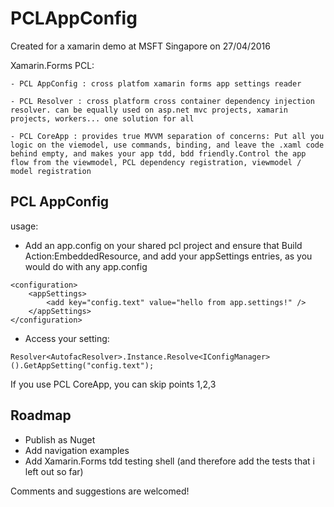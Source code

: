 # PCLAppConfig


Created for a xamarin demo at MSFT Singapore on 27/04/2016


Xamarin.Forms PCL:

	- PCL AppConfig : cross platfom xamarin forms app settings reader
	
	- PCL Resolver : cross platform cross container dependency injection resolver. can be equally used on asp.net mvc projects, xamarin projects, workers... one solution for all
	
	- PCL CoreApp : provides true MVVM separation of concerns: Put all you logic on the viemodel, use commands, binding, and leave the .xaml code behind empty, and makes your app tdd, bdd friendly.Control the app flow from the viewmodel, PCL dependency registration, viewmodel / model registration

	
## PCL AppConfig

usage:

- Add an app.config on your shared pcl project and ensure that Build Action:EmbeddedResource, and add your appSettings entries, as you would do with any app.config

```
<configuration>
	<appSettings>
        <add key="config.text" value="hello from app.settings!" />
    </appSettings>
</configuration>
```

- Access your setting:

```
Resolver<AutofacResolver>.Instance.Resolve<IConfigManager>().GetAppSetting("config.text");
```

If you use PCL CoreApp, you can skip points 1,2,3


## Roadmap

- Publish as Nuget
- Add navigation examples
- Add Xamarin.Forms tdd testing shell (and therefore add the tests that i left out so far)


Comments and suggestions are welcomed!
